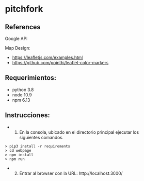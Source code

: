 # pitchfork


## References

Google API

Map Design:

* https://leafletjs.com/examples.html
* https://github.com/pointhi/leaflet-color-markers



## Requerimientos:
* python 3.8
* node 10.9
* npm 6.13

## Instrucciones:
* 1) En la consola, ubicado en el directorio principal ejecutar los siguientes comandos.

```
> pip3 install -r requirements
> cd webpage
> npm install
> npm run
```

* 2) Entrar al browser con la URL: http://localhost:3000/